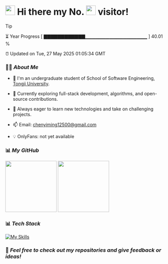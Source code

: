 <h1>
  <img src="https://emojis.slackmojis.com/emojis/images/1660853767/60881/meow_attention.gif?1660853767" height="30"/>
  Hi there my No.
  <img src="https://profile-counter.glitch.me/Area-Ivy/count.svg" height="30"/>
  visitor!
</h1>

> [!TIP]
> ⏳ Year Progress [ ▇▇▇▇▇▇▇▇▇▇▇▇▁▁▁▁▁▁▁▁▁▁▁▁▁▁▁▁▁▁ ] 40.01 %
>
> ⏰ Updated on Tue, 27 May 2025 01:05:34 GMT

### 👨‍💻 *About Me*

* 🚀 I'm an undergraduate student of School of Software Engineering, [Tongji University](https://www.tongji.edu.cn).
  
* 🌱 Currently exploring full-stack development, algorithms, and open-source contributions.
  
* 🔭 Always eager to learn new technologies and take on challenging projects.
  
* 📫 Email: chenyiming12500@gmail.com
  
* 💡 OnlyFans: not yet available

### 📊 *My GitHub*

<div align="left">
  <img src="https://github-readme-stats.vercel.app/api?username=Area-Ivy&show_icons=true&count_private=true" height="160"/>
  <img src="https://github-readme-stats.vercel.app/api/top-langs/?username=Area-Ivy&layout=compact" height="160"/>
</div>

### 📊 *Tech Stack*
[![My Skills](https://skillicons.dev/icons?i=html,css,js,vue,fastapi,spring,go,java,cpp,py,mysql,redis,linux,git)](https://skillicons.dev)

### 🥰 *Feel free to check out my repositories and give feedback or ideas!*

